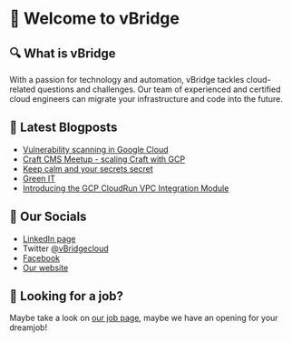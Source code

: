 # 👋 Welcome to vBridge

## 🔍 What is vBridge

With a passion for technology and automation, vBridge tackles cloud-related questions and challenges.
Our team of experienced and certified cloud engineers can migrate your infrastructure and code into the future.

## 📝 Latest Blogposts

<!-- BLOG-POST-LIST:START -->
- [Vulnerability scanning in Google Cloud](https://www.vbridge.eu/blog/20231112-gcp-container-scanning/)
- [Craft CMS Meetup - scaling Craft with GCP](https://www.vbridge.eu/blog/20231003-craft-cms-meetup/)
- [Keep calm and your secrets secret](https://www.vbridge.eu/blog/20230831-gcp-secret-manager/)
- [Green IT](https://www.vbridge.eu/blog/20230705-greenit/)
- [Introducing the GCP CloudRun VPC Integration Module](https://www.vbridge.eu/blog/20230703-terraform-module/)
<!-- BLOG-POST-LIST:END -->

## 🔗 Our Socials

- [LinkedIn page](<https://www.linkedin.com/company/vbridgecloud/>)
- Twitter [@vBridgecloud](<https://www.twitter.com/vbridgecloud>)
- [Facebook](<https://www.facebook.com/vbridgecloud/>)
- [Our website](<https://www.vbridge.eu>)

## 👀 Looking for a job?

Maybe take a look on [our job page](<https://www.vbridge.eu/jobs>), maybe we have an opening for your dreamjob!
